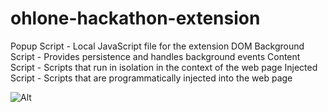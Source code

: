 # ohlone-hackathon-extension

Popup Script - Local JavaScript file for the extension DOM
Background Script - Provides persistence and handles background events
Content Script - Scripts that run in isolation in the context of the web page
Injected Script - Scripts that are programmatically injected into the web page

![Alt](https://www.freecodecamp.org/news/content/images/2021/02/flowchart.png)
